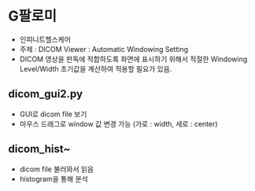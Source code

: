 # G팔로미
- 인피니트헬스케어
- 주제 : DICOM Viewer : Automatic Windowing Setting
- DICOM 영상을 판독에 적합하도록 화면에 표시하기 위해서 적절한 Windowing Level/Width 초기값을 계산하여 적용할 필요가 있음.

## dicom_gui2.py
- GUI로 dicom file 보기
- 마우스 드래그로 window 값 변경 가능 (가로 : width, 세로 : center)

## dicom_hist~
- dicom file 불러와서 읽음
- histogram을 통해 분석
